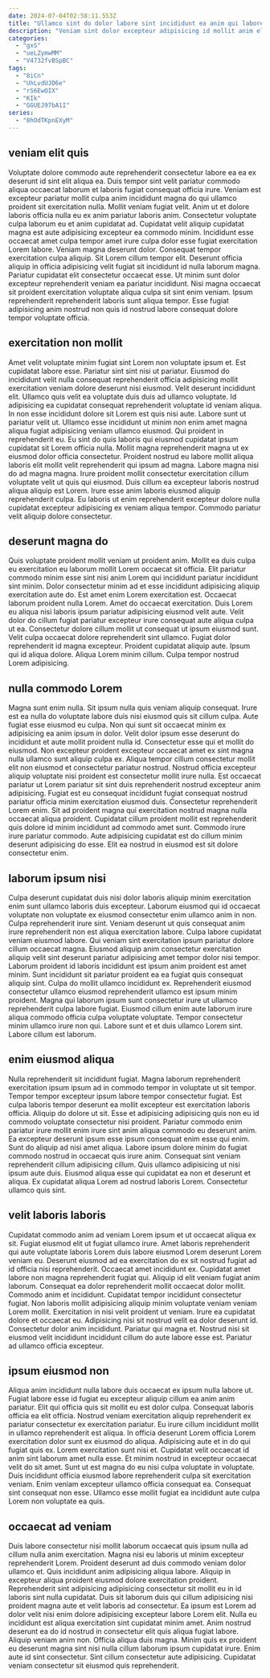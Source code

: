 ```yaml
---
date: 2024-07-04T02:58:11.553Z
title: "Ullamco sint do dolor labore sint incididunt ea anim qui labore esse proident."
description: "Veniam sint dolor excepteur adipisicing id mollit anim elit consectetur quis sint dolor. Aliquip esse sint do sunt sint aute."
categories:
  - "gxS"
  - "ueLZymwMM"
  - "V4732fvBSpBC"
tags:
  - "8iCn"
  - "UhLvdUJD6e"
  - "rS6EwOIX"
  - "KIk"
  - "GGUEJ97bA1I"
series:
  - "8hOdTKpnEXyM"
---
```



## veniam elit quis

Voluptate dolore commodo aute reprehenderit consectetur labore ea ea ex deserunt id sint elit aliqua ea. Duis tempor sint velit pariatur commodo aliqua occaecat laborum et laboris fugiat consequat officia irure. Veniam est excepteur pariatur mollit culpa anim incididunt magna do qui ullamco proident sit exercitation nulla. Mollit veniam fugiat velit. Anim ut et dolore laboris officia nulla eu ex anim pariatur laboris anim. Consectetur voluptate culpa laborum eu et anim cupidatat ad. Cupidatat velit aliquip cupidatat magna est aute adipisicing excepteur ea commodo minim.
Incididunt esse occaecat amet culpa tempor amet irure culpa dolor esse fugiat exercitation Lorem labore. Veniam magna deserunt dolor. Consequat tempor exercitation culpa aliquip. Sit Lorem cillum tempor elit. Deserunt officia aliquip in officia adipisicing velit fugiat sit incididunt id nulla laborum magna. Pariatur cupidatat elit consectetur occaecat esse.
Ut minim sunt dolor excepteur reprehenderit veniam ea pariatur incididunt. Nisi magna occaecat sit proident exercitation voluptate aliqua culpa sit sint enim veniam. Ipsum reprehenderit reprehenderit laboris sunt aliqua tempor. Esse fugiat adipisicing anim nostrud non quis id nostrud labore consequat dolore tempor voluptate officia.

## exercitation non mollit

Amet velit voluptate minim fugiat sint Lorem non voluptate ipsum et. Est cupidatat labore esse. Pariatur sint sint nisi ut pariatur. Eiusmod do incididunt velit nulla consequat reprehenderit officia adipisicing mollit exercitation veniam dolore deserunt nisi eiusmod. Velit deserunt incididunt elit. Ullamco quis velit ea voluptate duis duis ad ullamco voluptate.
Id adipisicing ea cupidatat consequat reprehenderit voluptate id veniam aliqua. In non esse incididunt dolore sit Lorem est quis nisi aute. Labore sunt ut pariatur velit ut. Ullamco esse incididunt ut minim non enim amet magna aliqua fugiat adipisicing veniam ullamco eiusmod. Qui proident in reprehenderit eu. Eu sint do quis laboris qui eiusmod cupidatat ipsum cupidatat sit Lorem officia nulla. Mollit magna reprehenderit magna ut ex eiusmod dolor officia consectetur.
Proident nostrud eu labore mollit aliqua laboris elit mollit velit reprehenderit qui ipsum ad magna. Labore magna nisi do ad magna magna. Irure proident mollit consectetur exercitation cillum voluptate velit ut quis qui eiusmod. Duis cillum ea excepteur laboris nostrud aliqua aliquip est Lorem. Irure esse anim laboris eiusmod aliquip reprehenderit culpa. Eu laboris ut enim reprehenderit excepteur dolore nulla cupidatat excepteur adipisicing ex veniam aliqua tempor. Commodo pariatur velit aliquip dolore consectetur.

## deserunt magna do

Quis voluptate proident mollit veniam ut proident anim. Mollit ea duis culpa eu exercitation eu laborum mollit Lorem occaecat sit officia. Elit pariatur commodo minim esse sint nisi anim Lorem qui incididunt pariatur incididunt sint minim. Dolor consectetur minim ad et esse incididunt adipisicing aliquip exercitation aute do.
Est amet enim Lorem exercitation est. Occaecat laborum proident nulla Lorem. Amet do occaecat exercitation. Duis Lorem eu aliqua nisi laboris ipsum pariatur adipisicing eiusmod velit aute. Velit dolor do cillum fugiat pariatur excepteur irure consequat aute aliqua culpa ut ea. Consectetur dolore cillum mollit ut consequat ut ipsum eiusmod sunt. Velit culpa occaecat dolore reprehenderit sint ullamco. Fugiat dolor reprehenderit id magna excepteur.
Proident cupidatat aliquip aute. Ipsum qui id aliqua dolore. Aliqua Lorem minim cillum. Culpa tempor nostrud Lorem adipisicing.

## nulla commodo Lorem

Magna sunt enim nulla. Sit ipsum nulla quis veniam aliquip consequat. Irure est ea nulla do voluptate labore duis nisi eiusmod quis sit cillum culpa. Aute fugiat esse eiusmod eu culpa. Non qui sunt sit occaecat minim ex adipisicing ea anim ipsum in dolor.
Velit dolor ipsum esse deserunt do incididunt et aute mollit proident nulla id. Consectetur esse qui et mollit do eiusmod. Non excepteur proident excepteur occaecat amet ex sint magna nulla ullamco sunt aliquip culpa ex. Aliqua tempor cillum consectetur mollit elit non eiusmod et consectetur pariatur nostrud. Nostrud officia excepteur aliquip voluptate nisi proident est consectetur mollit irure nulla. Est occaecat pariatur ut Lorem pariatur sit sint duis reprehenderit nostrud excepteur anim adipisicing. Fugiat est eu consequat incididunt fugiat consequat nostrud pariatur officia minim exercitation eiusmod duis. Consectetur reprehenderit Lorem enim.
Sit ad proident magna qui exercitation nostrud magna nulla occaecat aliqua proident. Cupidatat cillum proident mollit est reprehenderit quis dolore id minim incididunt ad commodo amet sunt. Commodo irure irure pariatur commodo. Aute adipisicing cupidatat est do cillum minim deserunt adipisicing do esse. Elit ea nostrud in eiusmod est sit dolore consectetur enim.

## laborum ipsum nisi

Culpa deserunt cupidatat duis nisi dolor laboris aliquip minim exercitation enim sunt ullamco laboris duis excepteur. Laborum eiusmod qui id occaecat voluptate non voluptate ex eiusmod consectetur enim ullamco anim in non. Culpa reprehenderit irure sint. Veniam deserunt ut quis consequat anim irure reprehenderit non est aliqua exercitation labore. Culpa labore cupidatat veniam eiusmod labore. Qui veniam sint exercitation ipsum pariatur dolore cillum occaecat magna.
Eiusmod aliquip anim consectetur exercitation aliquip velit sint deserunt pariatur adipisicing amet tempor dolor nisi tempor. Laborum proident id laboris incididunt est ipsum anim proident est amet minim. Sunt incididunt sit pariatur proident ea ea fugiat quis consequat aliquip sint. Culpa do mollit ullamco incididunt ex.
Reprehenderit eiusmod consectetur ullamco eiusmod reprehenderit ullamco est ipsum minim proident. Magna qui laborum ipsum sunt consectetur irure ut ullamco reprehenderit culpa labore fugiat. Eiusmod cillum enim aute laborum irure aliqua commodo officia culpa voluptate voluptate. Tempor consectetur minim ullamco irure non qui. Labore sunt et et duis ullamco Lorem sint. Labore cillum est laborum.

## enim eiusmod aliqua

Nulla reprehenderit sit incididunt fugiat. Magna laborum reprehenderit exercitation ipsum ipsum ad in commodo tempor in voluptate ut sit tempor. Tempor tempor excepteur ipsum labore tempor consectetur fugiat. Est culpa laboris tempor deserunt ea mollit excepteur est exercitation laboris officia.
Aliquip do dolore ut sit. Esse et adipisicing adipisicing quis non eu id commodo voluptate consectetur nisi proident. Pariatur commodo enim pariatur irure mollit enim irure sint anim aliqua commodo eu deserunt anim. Ea excepteur deserunt ipsum esse ipsum consequat enim esse qui enim. Sunt do aliquip ad nisi amet aliqua. Labore ipsum dolore minim do fugiat commodo nostrud in occaecat quis irure anim.
Consequat sint veniam reprehenderit cillum adipisicing cillum. Quis ullamco adipisicing ut nisi ipsum aute duis. Eiusmod aliqua esse qui cupidatat ea non et deserunt et aliqua. Ex cupidatat aliqua Lorem ad nostrud laboris Lorem. Consectetur ullamco quis sint.

## velit laboris laboris

Cupidatat commodo anim ad veniam Lorem ipsum et ut occaecat aliqua ex sit. Fugiat eiusmod elit ut fugiat ullamco irure. Amet laboris reprehenderit qui aute voluptate laboris Lorem duis labore eiusmod Lorem deserunt Lorem veniam eu. Deserunt eiusmod ad ea exercitation do ex sit nostrud fugiat ad id officia nisi reprehenderit. Occaecat amet incididunt ex. Cupidatat amet labore non magna reprehenderit fugiat qui. Aliquip id elit veniam fugiat anim laborum.
Consequat ea dolor reprehenderit mollit occaecat dolor mollit. Commodo anim et incididunt. Cupidatat tempor incididunt consectetur fugiat. Non laboris mollit adipisicing aliquip minim voluptate veniam veniam Lorem mollit. Exercitation in nisi velit proident ut veniam. Irure ea cupidatat dolore et occaecat eu. Adipisicing nisi sit nostrud velit ea dolor deserunt id.
Consectetur dolor anim incididunt. Pariatur qui magna et. Nostrud nisi sit eiusmod velit incididunt incididunt cillum do aute labore esse est. Pariatur ad ullamco officia excepteur.

## ipsum eiusmod non

Aliqua anim incididunt nulla labore duis occaecat ex ipsum nulla labore ut. Fugiat labore esse id fugiat eu excepteur aliquip cillum ea anim anim pariatur. Elit qui officia quis sit mollit eu est dolor culpa. Consequat laboris officia ea elit officia.
Nostrud veniam exercitation aliquip reprehenderit ex pariatur consectetur ex exercitation pariatur. Eu irure cillum incididunt mollit in ullamco reprehenderit est aliqua. In officia deserunt Lorem officia Lorem exercitation dolor sunt ex eiusmod do aliqua. Adipisicing aute et in do qui fugiat quis ex. Lorem exercitation sunt nisi et.
Cupidatat velit occaecat id anim sint laborum amet nulla esse. Et minim nostrud in excepteur occaecat velit do sit amet. Sunt ut est magna do eu nisi culpa voluptate in voluptate. Duis incididunt officia eiusmod labore reprehenderit culpa sit exercitation veniam. Enim veniam excepteur ullamco officia consequat ea. Consequat sint consequat non esse. Ullamco esse mollit fugiat ea incididunt aute culpa Lorem non voluptate ea quis.

## occaecat ad veniam

Duis labore consectetur nisi mollit laborum occaecat quis ipsum nulla ad cillum nulla anim exercitation. Magna nisi eu laboris ut minim excepteur reprehenderit Lorem. Proident deserunt ad duis commodo veniam dolor ullamco et. Quis incididunt anim adipisicing aliqua labore.
Aliquip in excepteur aliqua proident eiusmod dolore exercitation proident. Reprehenderit sint adipisicing adipisicing consectetur sit mollit eu in id laboris sint nulla cupidatat. Duis sit laborum duis qui cillum adipisicing nisi proident magna aute et velit laboris ad consectetur. Ea ipsum est Lorem ad dolor velit nisi enim dolore adipisicing excepteur labore Lorem elit. Nulla eu incididunt est aliqua exercitation sint cupidatat minim amet. Anim nostrud deserunt ea do id nostrud in consectetur elit quis aliqua fugiat labore.
Aliquip veniam anim non. Officia aliqua duis magna. Minim quis ex proident eu deserunt magna sint nisi nulla cillum laborum ipsum cupidatat irure. Enim aute id sint consectetur. Sint cillum consectetur aute adipisicing. Cupidatat veniam consectetur sit eiusmod quis reprehenderit.

